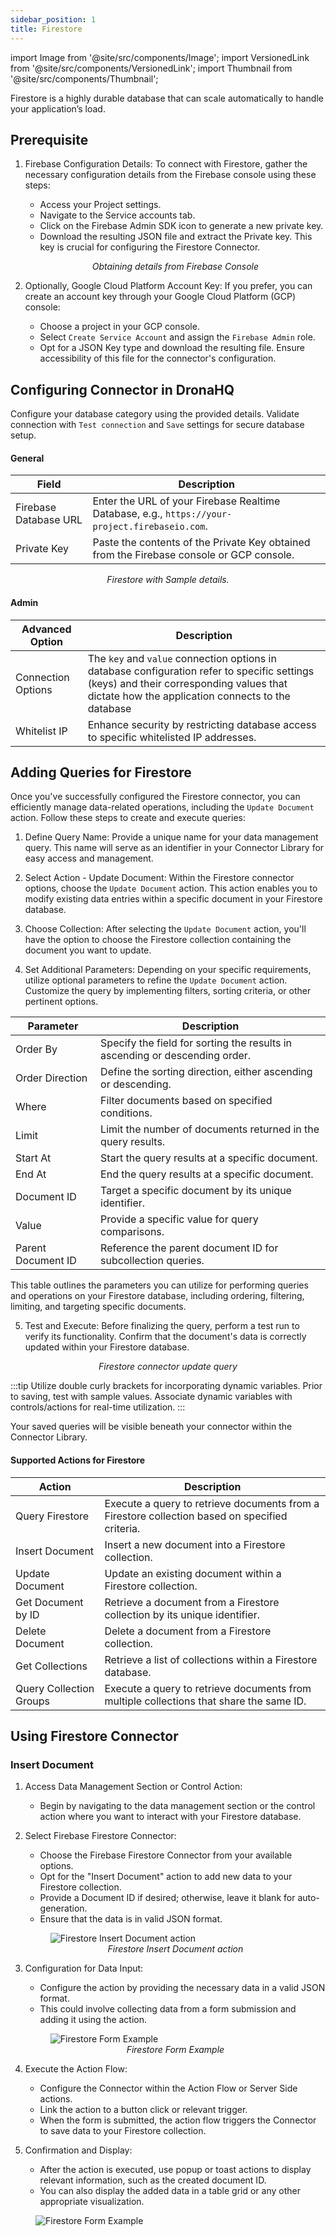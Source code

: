```yaml
---
sidebar_position: 1
title: Firestore
---
```


import Image from '@site/src/components/Image'; import VersionedLink from '@site/src/components/VersionedLink'; import
Thumbnail from '@site/src/components/Thumbnail';

Firestore is a highly durable database that can scale automatically to handle your application’s load.

## Prerequisite

1. Firebase Configuration Details: To connect with Firestore, gather the necessary configuration details from the
   Firebase console using these steps:

   - Access your Project settings.
   - Navigate to the Service accounts tab.
   - Click on the Firebase Admin SDK icon to generate a new private key.
   - Download the resulting JSON file and extract the Private key. This key is crucial for configuring the Firestore
     Connector.

    <figure>
       <Thumbnail src="/img/reference/connectors/fire-userAuth/sdk.jpeg" alt="Obtaining details from Firebase Console" />
       <figcaption align = "center"><i>Obtaining details from Firebase Console</i></figcaption>
    </figure>

2. Optionally, Google Cloud Platform Account Key: If you prefer, you can create an account key through your Google Cloud
   Platform (GCP) console:
   - Choose a project in your GCP console.
   - Select `Create Service Account` and assign the `Firebase Admin` role.
   - Opt for a JSON Key type and download the resulting file. Ensure accessibility of this file for the connector's
     configuration.

## Configuring Connector in DronaHQ

Configure your database category using the provided details. Validate connection with `Test connection` and `Save`
settings for secure database setup.

#### General

| Field                 | Description                                                                                    |
| --------------------- | ---------------------------------------------------------------------------------------------- |
| Firebase Database URL | Enter the URL of your Firebase Realtime Database, e.g., `https://your-project.firebaseio.com`. |
| Private Key           | Paste the contents of the Private Key obtained from the Firebase console or GCP console.       |

 <figure>
       <Thumbnail src="/img/reference/connectors/firestore/details.jpeg" alt="Firestore with Sample details." />
       <figcaption align = "center"><i>Firestore with Sample details.</i></figcaption>
 </figure>

#### Admin

| Advanced Option                                                                                    | Description                                                                                                                                                                                   |
| -------------------------------------------------------------------------------------------------- | --------------------------------------------------------------------------------------------------------------------------------------------------------------------------------------------- |
| Connection Options                                                                                 | The `key` and `value` connection options in database configuration refer to specific settings (keys) and their corresponding values that dictate how the application connects to the database |
| <VersionedLink to = "/datasource-concepts/whitelisting-dronahq-ip/"> Whitelist IP </VersionedLink> | Enhance security by restricting database access to specific whitelisted IP addresses.                                                                                                         |

## Adding Queries for Firestore

Once you've successfully configured the Firestore connector, you can efficiently manage data-related operations,
including the `Update Document` action. Follow these steps to create and execute queries:

1. Define Query Name: Provide a unique name for your data management query. This name will serve as an identifier in
   your Connector Library for easy access and management.

2. Select Action - Update Document: Within the Firestore connector options, choose the `Update Document` action. This
   action enables you to modify existing data entries within a specific document in your Firestore database.

3. Choose Collection: After selecting the `Update Document` action, you'll have the option to choose the Firestore
   collection containing the document you want to update.

4. Set Additional Parameters: Depending on your specific requirements, utilize optional parameters to refine the
   `Update Document` action. Customize the query by implementing filters, sorting criteria, or other pertinent options.

| Parameter          | Description                                                                 |
| ------------------ | --------------------------------------------------------------------------- |
| Order By           | Specify the field for sorting the results in ascending or descending order. |
| Order Direction    | Define the sorting direction, either ascending or descending.               |
| Where              | Filter documents based on specified conditions.                             |
| Limit              | Limit the number of documents returned in the query results.                |
| Start At           | Start the query results at a specific document.                             |
| End At             | End the query results at a specific document.                               |
| Document ID        | Target a specific document by its unique identifier.                        |
| Value              | Provide a specific value for query comparisons.                             |
| Parent Document ID | Reference the parent document ID for subcollection queries.                 |

This table outlines the parameters you can utilize for performing queries and operations on your Firestore database,
including ordering, filtering, limiting, and targeting specific documents.

5. Test and Execute: Before finalizing the query, perform a test run to verify its functionality. Confirm that the
   document's data is correctly updated within your Firestore database.

<figure>
       <Thumbnail src="/img/reference/connectors/firestore/update.jpeg" alt="Firestore connector update query" />
       <figcaption align = "center"><i>Firestore connector update query</i></figcaption>
 </figure>

:::tip 
Utilize double curly brackets for incorporating dynamic variables. Prior to saving, test with sample values.
Associate dynamic variables with controls/actions for real-time utilization.
 :::

Your saved queries will be visible beneath your connector within the Connector Library.

#### Supported Actions for Firestore

| Action                  | Description                                                                                    |
| ----------------------- | ---------------------------------------------------------------------------------------------- |
| Query Firestore         | Execute a query to retrieve documents from a Firestore collection based on specified criteria. |
| Insert Document         | Insert a new document into a Firestore collection.                                             |
| Update Document         | Update an existing document within a Firestore collection.                                     |
| Get Document by ID      | Retrieve a document from a Firestore collection by its unique identifier.                      |
| Delete Document         | Delete a document from a Firestore collection.                                                 |
| Get Collections         | Retrieve a list of collections within a Firestore database.                                    |
| Query Collection Groups | Execute a query to retrieve documents from multiple collections that share the same ID.        |

## Using Firestore Connector

### Insert Document

1. Access Data Management Section or Control Action:

   - Begin by navigating to the data management section or the control action where you want to interact with your
     Firestore database.

2. Select Firebase Firestore Connector:

   - Choose the Firebase Firestore Connector from your available options.
   - Opt for the "Insert Document" action to add new data to your Firestore collection.
   - Provide a Document ID if desired; otherwise, leave it blank for auto-generation.
   - Ensure that the data is in valid JSON format.

    <figure>
      <img src="/img/reference/connectors/firestore/fire-store-add-data.jpeg" alt="Firestore Insert Document action" />
      <figcaption align="center"><i>Firestore Insert Document action</i></figcaption>
    </figure>

3. Configuration for Data Input:

   - Configure the action by providing the necessary data in a valid JSON format.
   - This could involve collecting data from a form submission and adding it using the action.

    <figure>
      <img src="/img/reference/connectors/firestore/fire-store-form-example.jpeg" alt="Firestore Form Example" />
      <figcaption align="center"><i>Firestore Form Example</i></figcaption>
    </figure>

4. Execute the Action Flow:

   - Configure the Connector within the Action Flow or Server Side actions.
   - Link the action to a button click or relevant trigger.
   - When the form is submitted, the action flow triggers the Connector to save data to your Firestore collection.

5. Confirmation and Display:
   - After the action is executed, use popup or toast actions to display relevant information, such as the created
     document ID.
   - You can also display the added data in a table grid or any other appropriate visualization.

<figure>
      <img src="/img/reference/connectors/firestore/result.jpeg" alt="Firestore Form Example" />
</figure>
